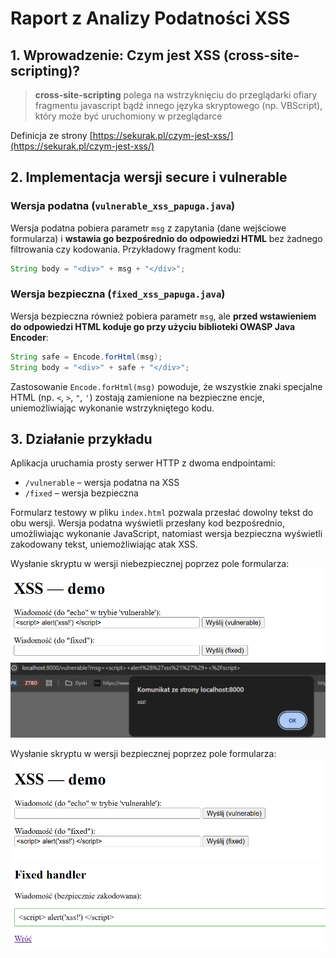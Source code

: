 # Raport z Analizy Podatności XSS

## 1. Wprowadzenie: Czym jest XSS (cross-site-scripting)?

> **cross-site-scripting** polega na wstrzyknięciu do przeglądarki ofiary fragmentu javascript bądź innego języka skryptowego (np. VBScript), który może być uruchomiony w przeglądarce

Definicja ze strony [https://sekurak.pl/czym-jest-xss/](https://sekurak.pl/czym-jest-xss/)

## 2. Implementacja wersji secure i vulnerable

### Wersja podatna (`vulnerable_xss_papuga.java`)

Wersja podatna pobiera parametr `msg` z zapytania (dane wejściowe formularza) i **wstawia go bezpośrednio do odpowiedzi HTML** bez żadnego filtrowania czy kodowania. Przykładowy fragment kodu:

```java
String body = "<div>" + msg + "</div>";
```

### Wersja bezpieczna (`fixed_xss_papuga.java`)

Wersja bezpieczna również pobiera parametr `msg`, ale **przed wstawieniem do odpowiedzi HTML koduje go przy użyciu biblioteki OWASP Java Encoder**:

```java
String safe = Encode.forHtml(msg);
String body = "<div>" + safe + "</div>";
```

Zastosowanie `Encode.forHtml(msg)` powoduje, że wszystkie znaki specjalne HTML (np. `<`, `>`, `"`, `'`) zostają zamienione na bezpieczne encje, uniemożliwiając wykonanie wstrzykniętego kodu.

## 3. Działanie przykładu
Aplikacja uruchamia prosty serwer HTTP z dwoma endpointami:

- `/vulnerable` – wersja podatna na XSS
- `/fixed` – wersja bezpieczna

Formularz testowy w pliku `index.html` pozwala przesłać dowolny tekst do obu wersji. Wersja podatna wyświetli przesłany kod bezpośrednio, umożliwiając wykonanie JavaScript, natomiast wersja bezpieczna wyświetli zakodowany tekst, uniemożliwiając atak XSS.

Wysłanie skryptu w wersji niebezpiecznej poprzez pole formularza:
![alt text](./screens/xss_v_prev.png)
![alt text](./screens/xss_v_after.png)

Wysłanie skryptu w wersji bezpiecznej poprzez pole formularza:
![alt text](./screens/xss_f_prev.png)
![alt text](./screens/xss_f_after.png)
